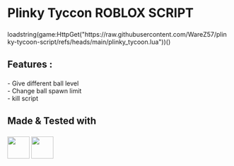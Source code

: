 <h1 align="left">Plinky Tyccon ROBLOX SCRIPT</h1>

###

<p align="left">loadstring(game:HttpGet("https://raw.githubusercontent.com/WareZ57/plinky-tycoon-script/refs/heads/main/plinky_tycoon.lua"))()</p>

###

<h2 align="left">Features :</h2>

###

<p align="left">- Give different ball level<br>- Change ball spawn limit<br>- kill script</p>

###

<h2 align="left">Made & Tested with</h2>

###

<p align="left">
  <img src="https://image.noelshack.com/fichiers/2025/39/1/1758549544-t-l-chargement.png" height="50" />
  <img src="https://www.xeno.onl/images/xeno.png" height="50" />
</p>
